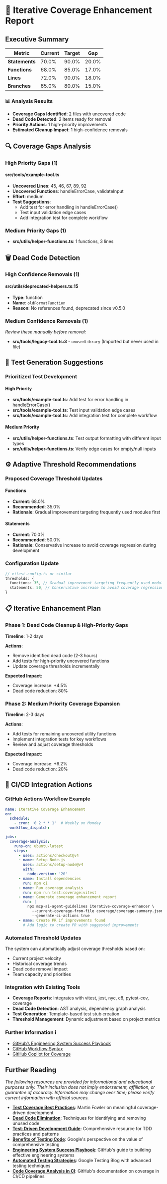 # 🎯 Iterative Coverage Enhancement Report

## Executive Summary

| Metric | Current | Target | Gap |
|--------|---------|--------|-----|
| **Statements** | 70.0% | 90.0% | 20.0% |
| **Functions** | 68.0% | 85.0% | 17.0% |
| **Lines** | 72.0% | 90.0% | 18.0% |
| **Branches** | 65.0% | 80.0% | 15.0% |

### 📊 Analysis Results
- **Coverage Gaps Identified**: 2 files with uncovered code
- **Dead Code Detected**: 2 items ready for removal
- **Priority Actions**: 1 high-priority improvements
- **Estimated Cleanup Impact**: 1 high-confidence removals

## 🔍 Coverage Gaps Analysis

### High Priority Gaps (1)
#### src/tools/example-tool.ts
- **Uncovered Lines**: 45, 46, 67, 89, 92
- **Uncovered Functions**: handleErrorCase, validateInput
- **Effort**: medium
- **Test Suggestions**:
    - Add test for error handling in handleErrorCase()
  - Test input validation edge cases
  - Add integration test for complete workflow

### Medium Priority Gaps (1)
- **src/utils/helper-functions.ts**: 1 functions, 3 lines

## 🗑️ Dead Code Detection

### High Confidence Removals (1)
#### src/utils/deprecated-helpers.ts:15
- **Type**: function
- **Name**: `oldFormatFunction`
- **Reason**: No references found, deprecated since v0.5.0

### Medium Confidence Removals (1)
*Review these manually before removal:*
- **src/tools/legacy-tool.ts:3** - `unusedLibrary` (Imported but never used in file)

## 🧪 Test Generation Suggestions

### Prioritized Test Development

#### High Priority
- **src/tools/example-tool.ts**: Add test for error handling in handleErrorCase()
- **src/tools/example-tool.ts**: Test input validation edge cases
- **src/tools/example-tool.ts**: Add integration test for complete workflow

#### Medium Priority
- **src/utils/helper-functions.ts**: Test output formatting with different input types
- **src/utils/helper-functions.ts**: Verify edge cases for empty/null inputs

## ⚙️ Adaptive Threshold Recommendations

### Proposed Coverage Threshold Updates
#### Functions
- **Current**: 68.0%
- **Recommended**: 35.0%
- **Rationale**: Gradual improvement targeting frequently used modules first
#### Statements
- **Current**: 70.0%
- **Recommended**: 50.0%
- **Rationale**: Conservative increase to avoid coverage regression during development

### Configuration Update
```typescript
// vitest.config.ts or similar
thresholds: {
  functions: 35, // Gradual improvement targeting frequently used modules first
  statements: 50, // Conservative increase to avoid coverage regression during development
}
```

## 📋 Iterative Enhancement Plan
### Phase 1: Dead Code Cleanup & High-Priority Gaps

**Timeline**: 1-2 days

**Actions**:
- Remove identified dead code (2-3 hours)
- Add tests for high-priority uncovered functions
- Update coverage thresholds incrementally

**Expected Impact**:
- Coverage increase: +4.5%
- Dead code reduction: 80%
### Phase 2: Medium Priority Coverage Expansion

**Timeline**: 2-3 days

**Actions**:
- Add tests for remaining uncovered utility functions
- Implement integration tests for key workflows
- Review and adjust coverage thresholds

**Expected Impact**:
- Coverage increase: +6.2%
- Dead code reduction: 20%

## 🔄 CI/CD Integration Actions

### GitHub Actions Workflow Example

```yaml
name: Iterative Coverage Enhancement
on:
  schedule:
    - cron: '0 2 * * 1'  # Weekly on Monday
  workflow_dispatch:

jobs:
  coverage-analysis:
    runs-on: ubuntu-latest
    steps:
      - uses: actions/checkout@v4
      - name: Setup Node.js
        uses: actions/setup-node@v4
        with:
          node-version: '20'
      - name: Install dependencies
        run: npm ci
      - name: Run coverage analysis
        run: npm run test:coverage:vitest
      - name: Generate coverage enhancement report
        run: |
          npx mcp-ai-agent-guidelines iterative-coverage-enhancer \
            --current-coverage-from-file coverage/coverage-summary.json \
            --generate-ci-actions true
      - name: Create PR if improvements found
        # Add logic to create PR with suggested improvements
```

### Automated Threshold Updates

The system can automatically adjust coverage thresholds based on:
- Current project velocity
- Historical coverage trends
- Dead code removal impact
- Team capacity and priorities

### Integration with Existing Tools

- **Coverage Reports**: Integrates with vitest, jest, nyc, c8, pytest-cov, coverage
- **Dead Code Detection**: AST analysis, dependency graph analysis
- **Test Generation**: Template-based test stub creation
- **Threshold Management**: Dynamic adjustment based on project metrics

### Further Information ℹ️

- [GitHub’s Engineering System Success Playbook](https://resources.github.com/engineering-system-success-playbook/)
- [GitHub Workflow Syntax](https://docs.github.com/en/actions/reference/workflows-and-actions/workflow-syntax?search-overlay-input=coverage&search-overlay-ask-ai=true)
- [GitHub Copilot for Coverage](https://docs.github.com/en/copilot/tutorials/roll-out-at-scale/drive-downstream-impact/increase-test-coverage)

## Further Reading

*The following resources are provided for informational and educational purposes only. Their inclusion does not imply endorsement, affiliation, or guarantee of accuracy. Information may change over time; please verify current information with official sources.*

- **[Test Coverage Best Practices](https://martinfowler.com/bliki/TestCoverage.html)**: Martin Fowler on meaningful coverage-driven development
- **[Dead Code Elimination](https://refactoring.guru/smells/dead-code)**: Techniques for identifying and removing unused code
- **[Test-Driven Development Guide](https://testdriven.io/)**: Comprehensive resource for TDD practices and patterns
- **[Benefits of Testing Code](https://abseil.io/resources/swe-book/html/ch11.html#benefits_of_testing_code)**: Google's perspective on the value of comprehensive testing
- **[Engineering System Success Playbook](https://resources.github.com/engineering-system-success-playbook/)**: GitHub's guide to building effective engineering systems
- **[Automated Testing Strategies](https://testing.googleblog.com/)**: Google Testing Blog with advanced testing techniques
- **[Code Coverage Analysis in CI](https://docs.github.com/en/actions/automating-builds-and-tests/about-continuous-integration)**: GitHub's documentation on coverage in CI/CD pipelines

